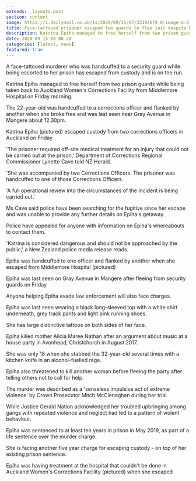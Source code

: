 ```yaml
---
extends: _layouts.post
section: content
image: https://i.dailymail.co.uk/1s/2020/09/15/07/33194674-0-image-a-21_1600151572073.jpg 
title: Face-tattooed prisoner escaped two guards to flee jail despite being HANDCUFFED to one of them 
description: Katrina Epiha managed to free herself from two prison guards while being escorted back to Auckland Womens Corrections Facility from Middlemore Hospital on Friday morning. 
date: 2020-09-15-08-00-28 
categories: [latest, news] 
featured: true 
--- 
```

A face-tattooed murderer who was handcuffed to a security guard while being escorted to her prison has escaped from custody and is on the run. 

Katrina Epiha managed to free herself from two prison guards while being taken back to Auckland Women's Corrections Facility from Middlemore Hospital on Friday morning.

The 22-year-old was handcuffed to a corrections officer and flanked by another when she broke free and was last seen near Gray Avenue in Mangere about 12.30pm.

Katrina Epiha (pictured) escaped custody from two corrections officers in Auckland on Friday

'The prisoner required off-site medical treatment for an injury that could not be carried out at the prison,' Department of Corrections Regional Commissioner Lynette Cave told NZ Herald.

'She was accompanied by two Corrections Officers. The prisoner was handcuffed to one of those Corrections Officers.

'A full operational review into the circumstances of the incident is being carried out.'

Ms Cave said police have been searching for the fugitive since her escape and was unable to provide any further details on Epiha's getaway.

Police have appealed for anyone with information on Epiha's whereabouts to contact them.

'Katrina is considered dangerous and should not be approached by the public,' a New Zealand police media release reads.

Epiha was handcuffed to one officer and flanked by another when she escaped from Middlemore Hospital (pictured)

Epiha was last seen on Gray Avenue in Mangere after fleeing from security guards on Friday

Anyone helping Epiha evade law enforcement will also face charges.

Epiha was last seen wearing a black long-sleeved top with a white shirt underneath, grey track pants and light pink running shoes.

She has large distinctive tattoos on both sides of her face.

Epiha killed mother Alicia Maree Nathan after an argument about music at a house party in Avonhead, Christchurch in August 2017.

She was only 18 when she stabbed the 32-year-old several times with a kitchen knife in an alcohol-fuelled rage.

Epiha also threatened to kill another woman before fleeing the party after telling others not to call for help.

The murder was described as a 'senseless impulsive act of extreme violence' by Crown Prosecutor Mitch McClenaghan during her trial.

While Justice Gerald Nation acknowledged her troubled upbringing among gangs with repeated violence and neglect had led to a pattern of violent behaviour.

Epiha was sentenced to at least ten years in prison in May 2019, as part of a life sentence over the murder charge.

She is facing another five year charge for escaping custody - on top of her existing prison sentence.

Epiha was having treatment at the hospital that couldn't be done in Auckland Women's Corrections Facility (pictured) when she escaped

